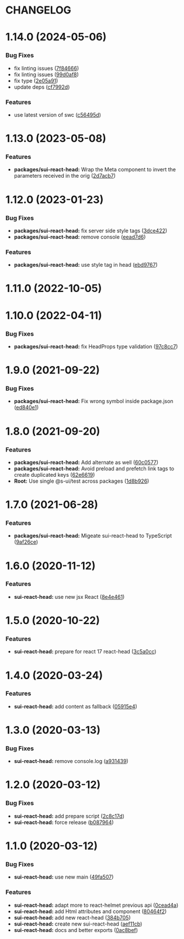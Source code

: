 # CHANGELOG

# 1.14.0 (2024-05-06)


### Bug Fixes

* fix linting issues ([7f84666](https://github.com/SUI-Components/sui/commit/7f846664dbf6ff73ba9b1456f8819ee03e6a9a0b))
* fix linting issues ([99d0af8](https://github.com/SUI-Components/sui/commit/99d0af8d741c7243d4a0582665ad4ebb61301402))
* fix type ([2e05a91](https://github.com/SUI-Components/sui/commit/2e05a91bf74dacc3abed49f506336c00bf71f5ca))
* update deps ([cf7992d](https://github.com/SUI-Components/sui/commit/cf7992d7ad2173c3c3ce5a8c219b31bb80ca5a21))


### Features

* use latest version of swc ([c56495d](https://github.com/SUI-Components/sui/commit/c56495ddeb80b1bb2c17bd002e39ec6c95671e71))



# 1.13.0 (2023-05-08)


### Features

* **packages/sui-react-head:** Wrap the Meta component to invert the parameters received in the orig ([2d7acb7](https://github.com/SUI-Components/sui/commit/2d7acb77816c27482f98ddb92aa7e6ba7a824363))



# 1.12.0 (2023-01-23)


### Bug Fixes

* **packages/sui-react-head:** fix server side style tags ([3dce422](https://github.com/SUI-Components/sui/commit/3dce422c441c52efb07f26a22aea8ab060075c8f))
* **packages/sui-react-head:** remove console ([eead7d6](https://github.com/SUI-Components/sui/commit/eead7d653865ddbcdf1d9e6b104158db04d6ef2b))


### Features

* **packages/sui-react-head:** use style tag in head ([ebd9767](https://github.com/SUI-Components/sui/commit/ebd97670fc571d2b28524acb2f9d0b617f000121))



# 1.11.0 (2022-10-05)



# 1.10.0 (2022-04-11)


### Bug Fixes

* **packages/sui-react-head:** fix HeadProps type validation ([97c8cc7](https://github.com/SUI-Components/sui/commit/97c8cc725aced9975cabb16a9110a376e6145450))



# 1.9.0 (2021-09-22)


### Bug Fixes

* **packages/sui-react-head:** Fix wrong symbol inside package.json ([ed840e1](https://github.com/SUI-Components/sui/commit/ed840e156dd4d92996031056326d8372a06f91aa))



# 1.8.0 (2021-09-20)


### Features

* **packages/sui-react-head:** Add alternate as well ([60c0577](https://github.com/SUI-Components/sui/commit/60c05779ad65cd1b238c607e5a18636a191bd3bc))
* **packages/sui-react-head:** Avoid preload and prefetch link tags to create duplicated keys ([62e6619](https://github.com/SUI-Components/sui/commit/62e66199f5030bccce7b0c5aa991538e7e4f88bc))
* **Root:** Use single @s-ui/test across packages ([1d8b926](https://github.com/SUI-Components/sui/commit/1d8b926e727cab44d599767ee13076bc451663bc))



# 1.7.0 (2021-06-28)


### Features

* **packages/sui-react-head:** Migeate sui-react-head to TypeScript ([9af26ce](https://github.com/SUI-Components/sui/commit/9af26ce59880cdf96e6b359101ebb9025fc84cc3))



# 1.6.0 (2020-11-12)


### Features

* **sui-react-head:** use new jsx React ([8e4e461](https://github.com/SUI-Components/sui/commit/8e4e4611e35806a5081c33a6aafb63a848d961ca))



# 1.5.0 (2020-10-22)


### Features

* **sui-react-head:** prepare for react 17 react-head ([3c5a0cc](https://github.com/SUI-Components/sui/commit/3c5a0ccda307c497cbfb3fa4c9b3a93392441a7d))



# 1.4.0 (2020-03-24)


### Features

* **sui-react-head:** add content as fallback ([05915e4](https://github.com/SUI-Components/sui/commit/05915e4fb28f5cdaec4c0d1c438425821feba9b4))



# 1.3.0 (2020-03-13)


### Bug Fixes

* **sui-react-head:** remove console.log ([a931439](https://github.com/SUI-Components/sui/commit/a931439001c8471fec05567ee20ee3bb98e504e1))



# 1.2.0 (2020-03-12)


### Bug Fixes

* **sui-react-head:** add prepare script ([2c8c17d](https://github.com/SUI-Components/sui/commit/2c8c17d7eda66e8e043c520f0affd11dd2b935d7))
* **sui-react-head:** force release ([b087964](https://github.com/SUI-Components/sui/commit/b08796486a8c845c2cd1c821749a16d7698581d6))



# 1.1.0 (2020-03-12)


### Bug Fixes

* **sui-react-head:** use new main ([49fa507](https://github.com/SUI-Components/sui/commit/49fa507569f5c1b9b5d42f13e09a5cc10945d9be))


### Features

* **sui-react-head:** adapt more to react-helmet previous api ([0cead4a](https://github.com/SUI-Components/sui/commit/0cead4ac1f7e78b0333fe669fb5783debe82c15a))
* **sui-react-head:** add Html attributes and component ([80464f2](https://github.com/SUI-Components/sui/commit/80464f2ebbf7e131524068f1e6ea9fd4a65bcc1c))
* **sui-react-head:** add new react-head ([384b705](https://github.com/SUI-Components/sui/commit/384b705639f61f43a344973f1574b65abe8c1f4c))
* **sui-react-head:** create new sui-react-head ([aef11cb](https://github.com/SUI-Components/sui/commit/aef11cb29ffce59d3d0c71def943d5a0a6ef485b))
* **sui-react-head:** docs and better exports ([0ac8bef](https://github.com/SUI-Components/sui/commit/0ac8befbd36bb585c2b650a47652453b26c712b5))